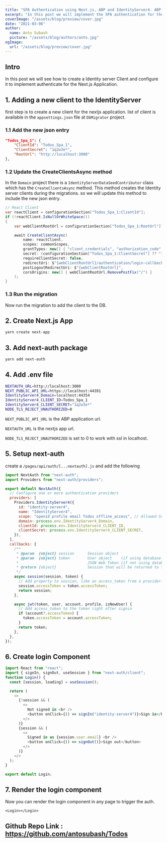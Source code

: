 ```yaml
---
title: "SPA Authentication using Next.js, ABP and IdentityServer4. ABP Part 2"
excerpt: "In this post we will implement the SPA authentication for the Nexjs.js app as the frontend and ABP with IdentityServer as Backend"
coverImage: "/assets/blog/preview/cover.jpg"
date: "2021-03-06"
author:
  name: Anto Subash
  picture: "/assets/blog/authors/anto.jpg"
ogImage:
  url: "/assets/blog/preview/cover.jpg"
---
```


## Intro

In this post we will see how to create a Identity server Client and configure it to implement authenticate for the Next.js Application.

## 1. Adding a new client to the IdentityServer

first step is to create a new client for the nextjs application. list of client is available in the `appsettings.json` file at `DbMigrator` project.

### 1.1 Add the new json entry

```json
"Todos_Spa_1": {
    "ClientId": "Todos_Spa_1",
    "ClientSecret": "1q2w3e*",
    "RootUrl": "http://localhost:3000"
},
```

### 1.2 Update the CreateClientsAsync method

In the `Domain` project there is a `IdentityServerDataSeedContributor` class which has the `CreateClientsAsync` method. This method creates the Identity server clients during the migrations. so we will update this method to include the new json entry.

```cs
// React Client
var reactClient = configurationSection["Todos_Spa_1:ClientId"];
if (!reactClient.IsNullOrWhiteSpace())
{
    var webClientRootUrl = configurationSection["Todos_Spa_1:RootUrl"]?.TrimEnd('/');

    await CreateClientAsync(
        name: reactClient,
        scopes: commonScopes,
        grantTypes: new[] { "client_credentials", "authorization_code" },
        secret: (configurationSection["Todos_Spa_1:ClientSecret"] ?? "1q2w3e*").Sha256(),
        requireClientSecret: false,
        redirectUri: $"{webClientRootUrl}/authentication/login-callback/identity-server4",
        postLogoutRedirectUri: $"{webClientRootUrl}",
        corsOrigins: new[] { webClientRootUrl.RemovePostFix("/") }
    );
}
```

### 1.3 Run the migration

Now run the migration to add the client to the DB.

## 2. Create Next.js App

```bash
yarn create next-app
```

## 3. Add next-auth package

```bash
yarn add next-auth
```

## 4. Add .env file

```bash
NEXTAUTH_URL=http://localhost:3000
NEXT_PUBLIC_API_URL=https://localhost:44391
IdentityServer4_Domain=localhost:44354
IdentityServer4_CLIENT_ID=Todos_Spa_1
IdentityServer4_CLIENT_SECRET="1q2w3e*"
NODE_TLS_REJECT_UNAUTHORIZED=0
```

`NEXT_PUBLIC_API_URL` is the ABP application url.

`NEXTAUTH_URL` is the nextjs app url.

`NODE_TLS_REJECT_UNAUTHORIZED` is set to 0 to work with ssl in localhost.

## 5. Setup next-auth

create a `/pages/api/auth/[...nextauth].js` and add the following

```js
import NextAuth from "next-auth";
import Providers from "next-auth/providers";

export default NextAuth({
  // Configure one or more authentication providers
  providers: [
    Providers.IdentityServer4({
      id: "identity-server4",
      name: "IdentityServer4",
      scope: "openid profile email Todos offline_access", // Allowed Scopes
      domain: process.env.IdentityServer4_Domain,
      clientId: process.env.IdentityServer4_CLIENT_ID,
      clientSecret: process.env.IdentityServer4_CLIENT_SECRET,
    }),
  ],
  callbacks: {
    /**
     * @param  {object} session      Session object
     * @param  {object} token        User object    (if using database sessions)
     *                               JSON Web Token (if not using database sessions)
     * @return {object}              Session that will be returned to the client
     */
    async session(session, token) {
      // Add property to session, like an access_token from a provider.
      session.accessToken = token.accessToken;
      return session;
    },

    async jwt(token, user, account, profile, isNewUser) {
      // Add access_token to the token right after signin
      if (account?.accessToken) {
        token.accessToken = account.accessToken;
      }
      return token;
    },
  },
});
```

## 6. Create login Component

```js
import React from "react";
import { signIn, signOut, useSession } from "next-auth/client";
function Login() {
  const [session, loading] = useSession();

  return (
    <>
      {!session && (
        <>
          Not signed in <br />
          <button onClick={() => signIn("identity-server4")}>Sign in</button>
        </>
      )}
      {session && (
        <>
          Signed in as {session.user.email} <br />
          <button onClick={() => signOut()}>Sign out</button>
        </>
      )}
    </>
  );
}

export default Login;
```

## 7. Render the login component

Now you can render the login component in any page to trigger the auth.

`<Login></Login>`

## Github Repo Link : <https://github.com/antosubash/Todos>
